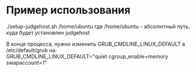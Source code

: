 # Пример использования
./setup-judgehost.sh  /home/ubuntu
где /home/ubuntu - абсолютный путь, куда будет установлен judgehost

В конце процесса, нужно изменить GRUB_CMDLINE_LINUX_DEFAULT в /etc/default/grub на:  
GRUB_CMDLINE_LINUX_DEFAULT="quiet cgroup_enable=memory swapaccount=1"
